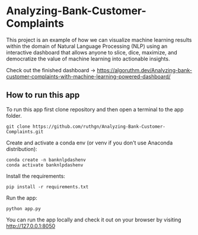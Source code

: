 # Analyzing-Bank-Customer-Complaints

This project is an example of how we can visualize machine learning results within the domain of Natural Language Processing (NLP) using an interactive dashboard that allows anyone to slice, dice, maximize, and democratize the value of machine learning into actionable insights.

Check out the finished dashboard → https://algoruthm.dev/Analyzing-bank-customer-complaints-with-machine-learning-powered-dashboard/

## How to run this app

To run this app first clone repository and then open a terminal to the app folder.

```
git clone https://github.com/ruthgn/Analyzing-Bank-Customer-Complaints.git
```
Create and activate a conda env (or venv if you don't use Anaconda distribution):

```
conda create -n banknlpdashenv
conda activate banknlpdashenv
```
Install the requirements:

```
pip install -r requirements.txt
```
Run the app:

```
python app.py
```
You can run the app locally and check it out on your browser by visiting http://127.0.0.1:8050
